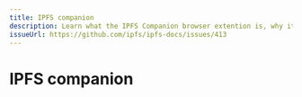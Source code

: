 ```yaml
---
title: IPFS companion
description: Learn what the IPFS Companion browser extention is, why it's useful, and how you can use it!
issueUrl: https://github.com/ipfs/ipfs-docs/issues/413
---
```


# IPFS companion

<ContentStatus />

